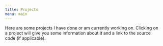 ```yaml
---
title: Projects
menu: main
---
```

Here are some projects I have done or am currently working on. Clicking on a project will give you some information about it and a link to the source code (if applicable).
